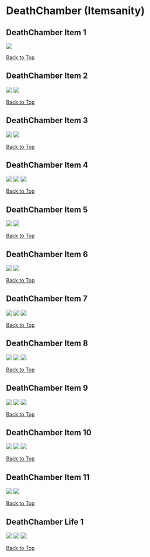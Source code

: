 # DeathChamber (Itemsanity)

## DeathChamber Item 1
![](./DeathChamber/item-1-1.png)

[Back to Top](#)

## DeathChamber Item 2
![](./DeathChamber/item-2-1.png)
![](./DeathChamber/item-2-2.png)

[Back to Top](#)

## DeathChamber Item 3
![](./DeathChamber/item-3-1.png)
![](./DeathChamber/item-3-2.png)

[Back to Top](#)

## DeathChamber Item 4
![](./DeathChamber/item-4-1.png)
![](./DeathChamber/item-4-2.png)
![](./DeathChamber/item-4-3.png)

[Back to Top](#)

## DeathChamber Item 5
![](./DeathChamber/item-5-1.png)
![](./DeathChamber/item-5-2.png)

[Back to Top](#)

## DeathChamber Item 6
![](./DeathChamber/item-6-1.png)
![](./DeathChamber/item-6-2.png)

[Back to Top](#)

## DeathChamber Item 7
![](./DeathChamber/item-7-1.png)
![](./DeathChamber/item-7-2.png)
![](./DeathChamber/item-7-3.png)

[Back to Top](#)

## DeathChamber Item 8
![](./DeathChamber/item-8-1.png)
![](./DeathChamber/item-8-2.png)
![](./DeathChamber/item-8-3.png)

[Back to Top](#)

## DeathChamber Item 9
![](./DeathChamber/item-9-1.png)
![](./DeathChamber/item-9-2.png)
![](./DeathChamber/item-9-3.png)

[Back to Top](#)

## DeathChamber Item 10
![](./DeathChamber/item-10-1.png)
![](./DeathChamber/item-10-2.png)
![](./DeathChamber/item-10-3.png)

[Back to Top](#)

## DeathChamber Item 11
![](./DeathChamber/item-11-1.png)
![](./DeathChamber/item-11-2.png)

[Back to Top](#)

## DeathChamber Life 1
![](./DeathChamber/life-1-1.png)
![](./DeathChamber/life-1-2.png)
![](./DeathChamber/life-1-3.png)

[Back to Top](#)

